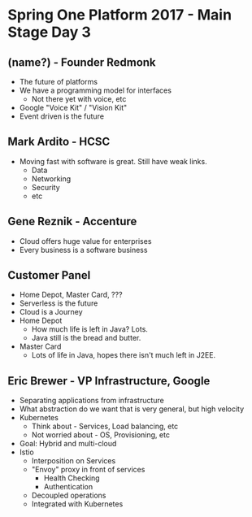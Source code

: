 # Spring One Platform 2017 - Main Stage Day 3

## (name?) - Founder Redmonk

* The future of platforms
* We have a programming model for interfaces
  * Not there yet with voice, etc
* Google "Voice Kit" / "Vision Kit"
* Event driven is the future

## Mark Ardito - HCSC

* Moving fast with software is great. Still have weak links.
  * Data
  * Networking
  * Security
  * etc
  
## Gene Reznik - Accenture

* Cloud offers huge value for enterprises
* Every business is a software business

## Customer Panel

* Home Depot, Master Card, ???
* Serverless is the future
* Cloud is a Journey
* Home Depot
  * How much life is left in Java? Lots.
  * Java still is the bread and butter.
* Master Card
  * Lots of life in Java, hopes there isn't much left in J2EE.
  
  
## Eric Brewer - VP Infrastructure, Google

* Separating applications from infrastructure
* What abstraction do we want that is very general, but high velocity
* Kubernetes
  * Think about - Services, Load balancing, etc
  * Not worried about - OS, Provisioning, etc
* Goal: Hybrid and multi-cloud
* Istio
  * Interposition on Services
  * "Envoy" proxy in front of services
    * Health Checking
    * Authentication
  * Decoupled operations
  * Integrated with Kubernetes